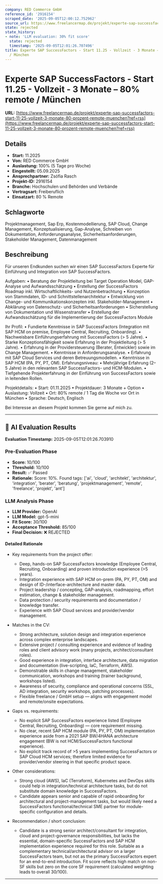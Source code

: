 ```yaml
---
company: RED Commerce GmbH
reference_id: '2916154'
scraped_date: '2025-09-05T12:00:12.752962'
source_url: https://www.freelancermap.de/projekt/experte-sap-successfactors-start-11-25-vollzeit-3-monate-80-prozent-remote-muenchen?ref=rss
state: rejected
state_history:
- note: 'LLM evaluation: 30% fit score'
  state: rejected
  timestamp: '2025-09-05T12:01:26.707496'
title: Experte SAP SuccessFactors - Start 11.25 - Vollzeit - 3 Monate – 80% remote
  / München
---
```



# Experte SAP SuccessFactors - Start 11.25 - Vollzeit - 3 Monate – 80% remote / München
**URL:** [https://www.freelancermap.de/projekt/experte-sap-successfactors-start-11-25-vollzeit-3-monate-80-prozent-remote-muenchen?ref=rss](https://www.freelancermap.de/projekt/experte-sap-successfactors-start-11-25-vollzeit-3-monate-80-prozent-remote-muenchen?ref=rss)
## Details
- **Start:** 11.2025
- **Von:** RED Commerce GmbH
- **Auslastung:** 100% (5 Tage pro Woche)
- **Eingestellt:** 05.09.2025
- **Ansprechpartner:** Zsófia Rasch
- **Projekt-ID:** 2916154
- **Branche:** Hochschulen und Behörden und Verbände
- **Vertragsart:** Freiberuflich
- **Einsatzart:** 80
                                                % Remote

## Schlagworte
Projektmanagement, Sap Erp, Kostenmodellierung, SAP Cloud, Change Management, Konzeptualisierung, Gap-Analyse, Schreiben von Dokumentation, Anforderungsanalyse, Sicherheitsanforderungen, Stakeholder Management, Datenmanagement

## Beschreibung
Für unseren Endkunden suchen wir einen SAP SuccessFactors Experte für Einführung und Integration von SAP SuccessFactors.

Aufgaben:
• Beratung der Projektleitung bei Target Operation Model, GAP-Analyse und Aufwandsschätzung
• Erstellung der SuccessFactors Roadmap inkl. Wirtschaftlichkeits- und Nutzenbetrachtung
• Konzeption von Stammdaten, ID- und Schnittstellenarchitektur
• Entwicklung von Change- und Kommunikationskonzepten inkl. Stakeholder-Management
• Abklärung von Datenschutz- und Sicherheitsanforderungen
• Sicherstellung von Dokumentation und Wissenstransfer
• Erstellung der Aufwandsschätzung für die Implementierung der SuccessFactors Module

Ihr Profil:
• Fundierte Kenntnisse in SAP SuccessFactors (Integration mit SAP HCM on premise, Employee Central, Recruiting, Onboarding).
• Nachweisbare Einführungserfahrung mit SuccessFactors (> 5 Jahre).
• Starke Konzeptionsfähigkeit sowie Erfahrung in der Projektleitung (> 5 Jahre).
• Erfahrung in der Providersteuerung (Berater, Entwickler) sowie im Change Management.
• Kenntnisse in Anforderungsanalyse.
• Erfahrung mit SAP Cloud Services und deren Betreuungsmodellen.
• Kenntnisse in SAP HCM (PA, PY, PT, OM).
Erfahrungsniveau:
• Mehrjährige Erfahrung (2–5 Jahre) in den relevanten SAP SuccessFactors- und HCM-Modulen.
• Tiefgehende Projekterfahrung in der Einführung von SuccessFactors sowie in leitenden Rollen.

Projektdetails:
• Start: 01.11.2025
• Projektdauer: 3 Monate + Option
• Auslastung: Vollzeit
• Ort: 80% remote / 1 Tag die Woche vor Ort in München
• Sprache: Deutsch, Englisch

Bei Interesse an diesem Projekt kommen Sie gerne auf mich zu.

---

## 🤖 AI Evaluation Results

**Evaluation Timestamp:** 2025-09-05T12:01:26.703910

### Pre-Evaluation Phase
- **Score:** 10/100
- **Threshold:** 10/100
- **Result:** ✅ Passed
- **Rationale:** Score: 10%. Found tags: ['ai', 'cloud', 'architekt', 'architektur', 'integration', 'berater', 'beratung', 'projektmanagement', 'remote', 'freelance', 'projekt', 'ant']

### LLM Analysis Phase
- **LLM Provider:** OpenAI
- **LLM Model:** gpt-5-mini
- **Fit Score:** 30/100
- **Acceptance Threshold:** 85/100
- **Final Decision:** ❌ REJECTED

#### Detailed Rationale
- Key requirements from the project offer:
  - Deep, hands-on SAP SuccessFactors knowledge (Employee Central, Recruiting, Onboarding) and proven introduction experience (>5 years).
  - Integration experience with SAP HCM on-prem (PA, PY, PT, OM) and design of ID-/interface-architecture and master data.
  - Project leadership / concepting, GAP-analysis, roadmapping, effort estimation, change & stakeholder management.
  - Data protection / security requirements and documentation / knowledge transfer.
  - Experience with SAP Cloud services and provider/vendor management.

- Matches in the CV:
  - Strong architecture, solution design and integration experience across complex enterprise landscapes.
  - Extensive project / consulting experience and evidence of leading roles and client advisory work (many projects, architect/consultant roles).
  - Good experience in integration, interface architecture, data migration and documentation (live-scripting, IaC, Terraform, AWS).
  - Demonstrable skills in change management, stakeholder communication, workshops and training (trainer background, workshops listed).
  - Awareness of security, compliance and operational concerns (SSL, AD integration, security workshops, patching processes).
  - Flexible freelance / GmbH setup — aligns with engagement model and remote/onsite expectations.

- Gaps vs. requirements:
  - No explicit SAP SuccessFactors experience listed (Employee Central, Recruiting, Onboarding) — core requirement missing.
  - No clear, recent SAP HCM module (PA, PY, PT, OM) implementation experience aside from a 2021 SAP BW/4HANA architecture engagement (BW is not HCM/SuccessFactors functional experience).
  - No explicit track record of >5 years implementing SuccessFactors or SAP Cloud HCM services; therefore limited evidence for provider/vendor steering in that specific product space.

- Other considerations:
  - Strong cloud (AWS), IaC (Terraform), Kubernetes and DevOps skills could help in integration/technical architecture tasks, but do not substitute domain knowledge in SuccessFactors.
  - Candidate appears senior and capable of rapid onboarding for architectural and project-management tasks, but would likely need a SuccessFactors functional/technical SME partner for module-specific configuration and details.

- Recommendation / short conclusion:
  - Candidate is a strong senior architect/consultant for integration, cloud and project-governance responsibilities, but lacks the essential, domain-specific SuccessFactors and SAP HCM implementation experience required for this role. Suitable as a complementary technical/architectural advisor on a larger SuccessFactors team, but not as the primary SuccessFactors expert for an end-to-end introduction. Fit score reflects high match on non-SF skills but zero on the core SF requirement (calculated weighting leads to overall 30/100).

---

